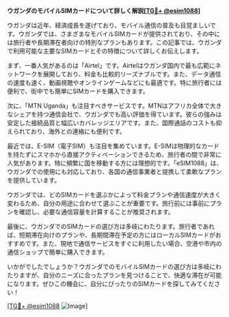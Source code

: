 **ウガンダのモバイルSIMカードについて詳しく解説[[TG💪+ @esim1088](https://t.me/s/esim1088)]**

ウガンダは近年、経済成長を遂げており、モバイル通信の普及も目覚ましいです。ウガンダでは、さまざまなモバイルSIMカードが提供されており、その中には旅行者や長期滞在者向けの特別なプランもあります。この記事では、ウガンダで利用可能な主要なSIMカードとその特徴について詳しくお伝えします。

まず、一番人気があるのは「Airtel」です。Airtelはウガンダ国内で最も広範にネットワークを展開しており、料金も比較的リーズナブルです。また、データ通信の速度も速く、動画視聴やオンラインゲームなどにも最適です。特に旅行者には便利で、街中でも簡単にSIMカードを購入できます。

次に、「MTN Uganda」も注目すべきサービスです。MTNはアフリカ全体で大きなシェアを持つ通信会社で、ウガンダでも高い評価を得ています。彼らの強みは安定した接続品質と幅広いカバレッジエリアです。また、国際通話のコストも抑えられており、海外との連絡にも便利です。

最近では、E-SIM（電子SIM）も注目を集めています。E-SIMは物理的なカードを持たずにスマホから直接アクティベーションできるため、旅行者の間で非常に人気があります。特に頻繁に国を移動する方には理想的です。「eSIM1088」は、ウガンダでの使用にも対応しており、各国の通信事業者と提携して柔軟なプランを提供しています。

ウガンダでは、どのSIMカードを選ぶかによって料金プランや通信速度が大きく変わるため、自分の用途に合わせて選ぶことが重要です。旅行前には事前にプランを確認し、必要な通信容量を計算することが推奨されます。

最後に、ウガンダでのSIMカードの選び方は多岐にわたります。旅行者であれば、短期滞在向けのプランや、長期間滞在予定の方にはローカルSIMカードがおすすめです。また、現地で通信サービスをすぐに利用したい場合、空港や市内の通信ショップで簡単に購入できます。

いかがでしたでしょうか？ウガンダでのモバイルSIMカードの選び方は多岐にわたりますが、自分のニーズに合ったプランを見つけることで、快適な滞在が可能になります。ぜひこの機会に、自分にぴったりのSIMカードを探してみてください！

[[TG💪+ @esim1088](https://t.me/s/esim1088) ![Image](https://i.postimg.cc/Y0z9fWf4/image.png)]